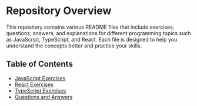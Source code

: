 # Repository Overview

This repository contains various README files that include exercises, questions, answers, and explanations for different programming topics such as JavaScript, TypeScript, and React. Each file is designed to help you understand the concepts better and practice your skills.

## Table of Contents

- [JavaScript Exercises](JS.md)
- [React Exercises](REACT.md)
- [TypeScript Exercises](TS.md)
- [Questions and Answers](QnA.md)
